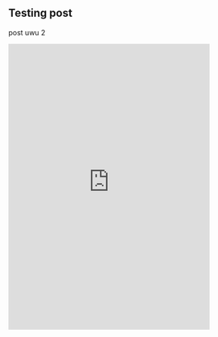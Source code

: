 ## Testing post

post uwu 2
<iframe width="400" height="570" src="https://www.youtube.com/embed/o4552tadeuM?list=TLPQMzEwNTIwMjLFH4k4MwNneA" title="YouTube video player" frameborder="0" allow="accelerometer; autoplay; clipboard-write; gyroscope; picture-in-picture" allowfullscreen></iframe>